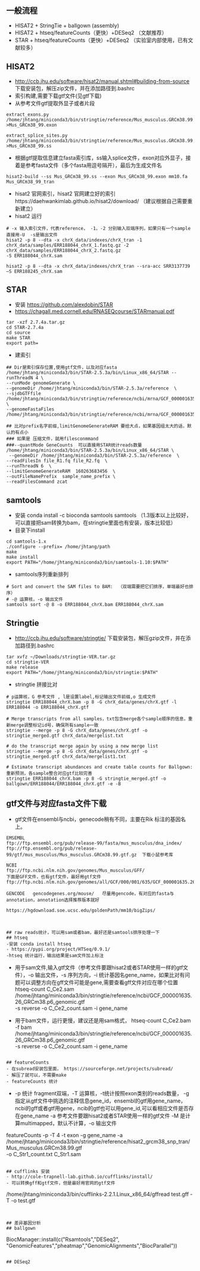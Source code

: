 
## 一般流程
- HISAT2 + StringTie + ballgown (assembly)
- HISAT2 + htseq/featureCounts（更快）+DESeq2 （文献推荐）
- STAR + htseq/featureCounts（更快）+DESeq2 （实验室内部使用，已有文献较多）

## HISAT2
- http://ccb.jhu.edu/software/hisat2/manual.shtml#building-from-source 下载安装包，解压zip文件，并在添加路径到.bashrc
- 索引构建,需要下载gtf文件(见gtf下载)
- 从参考文件gtf提取外显子或者片段
```
extract_exons.py /home/jhtang/miniconda3/bin/stringtie/reference/Mus_musculus.GRCm38.99.gtf  >Mus_GRCm38_99.exon

extract_splice_sites.py /home/jhtang/miniconda3/bin/stringtie/reference/Mus_musculus.GRCm38.99.gtf >Mus_GRCm38_99.ss
```
- 根据gtf提取信息建立fasta索引库，ss输入splice文件，exon对应外显子，接着是参考fasta文件（多个fasta用逗号隔开），最后为生成文件名
```
hisat2-build --ss Mus_GRCm38_99.ss --exon Mus_GRCm38_99.exon mm10.fa Mus_GRCm38_99_tran
```
- hisat2 官网索引，hisat2 官网建立好的索引https://daehwankimlab.github.io/hisat2/download/ （建议根据自己需要重新建立）
- hisat2 运行
```
# -x 输入索引文件，代表reference， -1，-2 分别输入双端序列，如果只有一个sample直接用-U  -s是输出文件
hisat2 -p 8 --dta -x chrX_data/indexes/chrX_tran -1 chrX_data/samples/ERR188044_chrX_1.fastq.gz -2 chrX_data/samples/ERR188044_chrX_2.fastq.gz 
-S ERR188044_chrX.sam 

hisat2 -p 8 --dta -x chrX_data/indexes/chrX_tran --sra-acc SRR3137739 –S ERR188245_chrX.sam  
```

## STAR 
- 安装 https://github.com/alexdobin/STAR
- https://chagall.med.cornell.edu/RNASEQcourse/STARmanual.pdf

```
tar -xzf 2.7.4a.tar.gz
cd STAR-2.7.4a
cd source
make STAR
export path=
```
- 建索引
```
## Dir是索引保存位置,使用gtf文件，以及对应fasta
/home/jhtang/miniconda3/bin/STAR-2.5.3a/bin/Linux_x86_64/STAR --runThreadN 4 \
--runMode genomeGenerate \ 
--genomeDir /home/jhtang/miniconda3/bin/STAR-2.5.3a/reference  \
--sjdbGTFfile /home/jhtang/miniconda3/bin/stringtie/reference/ncbi/mrna/GCF_000001635.26_GRCm38.p6_genomic.gtf \
--genomeFastaFiles /home/jhtang/miniconda3/bin/stringtie/reference/ncbi/mrna/GCF_000001635.26_GRCm38.p6_genomic_rna.fna

## 比对prefix名字前缀,limitGenomeGenerateRAM 要给大点，如果基因组太大的话，默认的有点小
### 如果是 压缩文件，就用filesconmmand
###--quantMode GeneCounts  可以直接用STAR统计reads数量
/home/jhtang/miniconda3/bin/STAR-2.5.3a/bin/Linux_x86_64/STAR \
 --genomeDir /home/jhtang/miniconda3/bin/STAR-2.5.3a/reference  \
--readFilesIn file_R1.fq file_R2.fq  \
--runThreadN 6  \
--limitGenomeGenerateRAM  160263683456  \
--outFileNamePrefix  sample_name_prefix \
--readFilesCommand zcat 
```

## samtools
- 安装 conda install -c bioconda samtools
samtools （1.3版本以上比较好，可以直接把sam转换为bam，在stringtie里面也有安装，版本比较低）
- 目录下install
```
cd samtools-1.x    
./configure --prefix= /home/jhtang/path
make
make install
export PATH="/home/jhtang/miniconda3/bin/samtools-1.10:$PATH"
```
- samtools序列重新排列
```
# Sort and convert the SAM files to BAM:  （双端需要把它们排序，单端最好也排序）
# -@ 运算核，-o 输出文件
samtools sort -@ 8 -o ERR188044_chrX.bam ERR188044_chrX.sam 
```

## Stringtie
- http://ccb.jhu.edu/software/stringtie/ 下载安装包，解压gzip文件，并在添加路径到.bashrc
```
tar xvfz ~/Downloads/stringtie-VER.tar.gz
cd stringtie-VER
make release
export PATH="/home/jhtang/miniconda3/bin/stringtie:$PATH" 
```
- stringtie 拼接比对
```
# p运算核，G 参考文件 , l是设置label,标记输出文件前缀,o 生成文件
stringtie ERR188044_chrX.bam -p 8 -G chrX_data/genes/chrX.gtf -l ERR188044 -o ERR188044_chrX.gtf  

# Merge transcripts from all samples，txt包含merge各个sample顺序的信息，重新merge调整标记id号，确保所有sample一致
stringtie --merge -p 8 -G chrX_data/genes/chrX.gtf -o stringtie_merged.gtf chrX_data/mergelist.txt  

# do the transcript merge again by using a new merge list
stringtie --merge -p 8 -G chrX_data/genes/chrX.gtf -o stringtie_merged.gtf chrX_data/mergelist1.txt

# Estimate transcript abundances and create table counts for Ballgown: 重新预测，各sample整合对应gtf比较完善
stringtie ERR188044_chrX.bam -p 8 -G stringtie_merged.gtf -o ballgown/ERR188044/ERR188044_chrX.gtf -e -B
```

## gtf文件与对应fasta文件下载
- gtf文件在ensembl与ncbi，genecode稍有不同，主要在Rik 标注的基因名上。
```
EMSEMBL
ftp://ftp.ensembl.org/pub/release-99/fasta/mus_musculus/dna_index/
ftp://ftp.ensembl.org/pub/release-99/gtf/mus_musculus/Mus_musculus.GRCm38.99.gtf.gz  下载小鼠参考库

NCBI
ftp://ftp.ncbi.nlm.nih.gov/genomes/Mus_musculus/GFF/                    下面是GFF文件，也有gtf文件，最好用gtf文件
ftp://ftp.ncbi.nlm.nih.gov/genomes/all/GCF/000/001/635/GCF_000001635.26_GRCm38.p6/GCF_000001635.26_GRCm38.p6_genomic.gff.gz

GENCODE   gencodegenes.org/mouse/   尽量用gencode，有对应的fasta与annotation，annotation选择推荐版本就好

https://hgdownload.soe.ucsc.edu/goldenPath/mm10/bigZips/ 



## raw reads统计，可以用sam或者bam，最好还是samtools排序处理一下
## htseq
-安装 conda install htseq
- https://pypi.org/project/HTSeq/0.9.1/
-htseq 统计运行，输出结果是sam文件加上标注
```
+ 用于sam文件,输入gtf文件（参考文件要跟hisat2或者STAR使用一样的gtf文件），-o 输出文件，-s 序列方向，-i 统计基因名gene_name，如果比对有问题可以调整方向在gff文件可能是gene,需要查看gff文件对应在哪个位置
htseq-count  C_Ce2.sam \
 /home/jhtang/miniconda3/bin/stringtie/reference/ncbi/GCF_000001635.26_GRCm38.p6_genomic.gtf \
-s reverse -o C_Ce2_count.sam -i gene_name 

+ 用于bam文件，运行更慢，建议还是用sam格式，
htseq-count  C_Ce2.bam  -f bam\
 /home/jhtang/miniconda3/bin/stringtie/reference/ncbi/GCF_000001635.26_GRCm38.p6_genomic.gtf \
-s reverse -o C_Ce2_count.sam -i gene_name 
```

## featureCounts
- 在subread安装包里面， https://sourceforge.net/projects/subread/
- 解压了就可以，不需要make
- featureCounts 统计
```
+ -p 统计 fragment双端，-T 运算核，-t统计按照exon类别的reads数量，
-g指定从gtf文件中挑选的注释信息gene_id，ensembl的gtf用gene_name，ncbi的gff或者gtf用gene，ncib的gtf也可以用gene_id,可以看相应文件是否存在gene_name
-a 参考文件要跟hisat2或者STAR使用一样的gtf文件
-M 是计算multimapped，默认不计算，-o 输出文件

featureCounts -p -T 4   -t exon -g gene_name -a /home/jhtang/miniconda3/bin/stringtie/reference/hisat2_grcm38_snp_tran/Mus_musculus.GRCm38.99.gtf \
 -o C_Str1_count.txt C_Str1.sam
```

## cufflinks 安装  
- http://cole-trapnell-lab.github.io/cufflinks/install/
- 可以转换gff和gtf文件，但是最好用官网的gtf文件
```
/home/jhtang/miniconda3/bin/cufflinks-2.2.1.Linux_x86_64/gffread test.gff -T -o test.gtf
```


## 差异基因分析
## ballgown
```
BiocManager::install(c("Rsamtools","DESeq2",
"GenomicFeatures","pheatmap","GenomicAlignments","BiocParallel"))
```

## DESeq2
